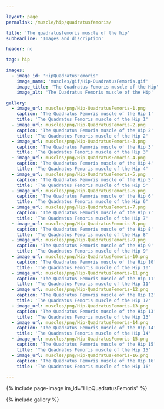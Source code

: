 ```yaml
---

layout: page
permalink: /muscle/hip/quadratusfemoris/

title: 'The quadratusfemoris muscle of the hip'
subheadline: 'Images and discription'

header: no

tags: hip

images:
  - image_id: 'HipQuadratusFemoris'
    image_name: 'muscles/gif/Hip-QuadratusFemoris.gif'
    image_title: 'The Quadratus Femoris muscle of the Hip'
    image_alt: 'The Quadratus Femoris muscle of the Hip' 

gallery:
  - image_url: muscles/png/Hip-QuadratusFemoris-1.png
    caption: 'The Quadratus Femoris muscle of the Hip 1'
    title: 'The Quadratus Femoris muscle of the Hip 1'
  - image_url: muscles/png/Hip-QuadratusFemoris-2.png
    caption: 'The Quadratus Femoris muscle of the Hip 2'
    title: 'The Quadratus Femoris muscle of the Hip 2'
  - image_url: muscles/png/Hip-QuadratusFemoris-3.png
    caption: 'The Quadratus Femoris muscle of the Hip 3'
    title: 'The Quadratus Femoris muscle of the Hip 3'
  - image_url: muscles/png/Hip-QuadratusFemoris-4.png
    caption: 'The Quadratus Femoris muscle of the Hip 4'
    title: 'The Quadratus Femoris muscle of the Hip 4'
  - image_url: muscles/png/Hip-QuadratusFemoris-5.png
    caption: 'The Quadratus Femoris muscle of the Hip 5'
    title: 'The Quadratus Femoris muscle of the Hip 5'
  - image_url: muscles/png/Hip-QuadratusFemoris-6.png
    caption: 'The Quadratus Femoris muscle of the Hip 6'
    title: 'The Quadratus Femoris muscle of the Hip 6'
  - image_url: muscles/png/Hip-QuadratusFemoris-7.png
    caption: 'The Quadratus Femoris muscle of the Hip 7'
    title: 'The Quadratus Femoris muscle of the Hip 7'
  - image_url: muscles/png/Hip-QuadratusFemoris-8.png
    caption: 'The Quadratus Femoris muscle of the Hip 8'
    title: 'The Quadratus Femoris muscle of the Hip 8'
  - image_url: muscles/png/Hip-QuadratusFemoris-9.png
    caption: 'The Quadratus Femoris muscle of the Hip 9'
    title: 'The Quadratus Femoris muscle of the Hip 9'
  - image_url: muscles/png/Hip-QuadratusFemoris-10.png
    caption: 'The Quadratus Femoris muscle of the Hip 10'
    title: 'The Quadratus Femoris muscle of the Hip 10'
  - image_url: muscles/png/Hip-QuadratusFemoris-11.png
    caption: 'The Quadratus Femoris muscle of the Hip 11'
    title: 'The Quadratus Femoris muscle of the Hip 11'
  - image_url: muscles/png/Hip-QuadratusFemoris-12.png
    caption: 'The Quadratus Femoris muscle of the Hip 12'
    title: 'The Quadratus Femoris muscle of the Hip 12'
  - image_url: muscles/png/Hip-QuadratusFemoris-13.png
    caption: 'The Quadratus Femoris muscle of the Hip 13'
    title: 'The Quadratus Femoris muscle of the Hip 13'
  - image_url: muscles/png/Hip-QuadratusFemoris-14.png
    caption: 'The Quadratus Femoris muscle of the Hip 14'
    title: 'The Quadratus Femoris muscle of the Hip 14'
  - image_url: muscles/png/Hip-QuadratusFemoris-15.png
    caption: 'The Quadratus Femoris muscle of the Hip 15'
    title: 'The Quadratus Femoris muscle of the Hip 15'
  - image_url: muscles/png/Hip-QuadratusFemoris-16.png
    caption: 'The Quadratus Femoris muscle of the Hip 16'
    title: 'The Quadratus Femoris muscle of the Hip 16'

---
```


{% include page-image im_id="HipQuadratusFemoris" %}

{% include gallery %}